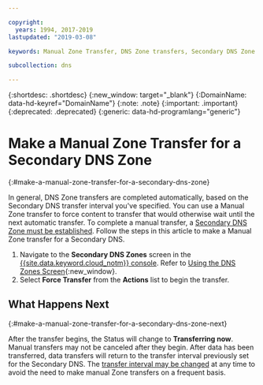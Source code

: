 ```yaml
---

copyright:
  years: 1994, 2017-2019
lastupdated: "2019-03-08"

keywords: Manual Zone Transfer, DNS Zone transfers, Secondary DNS Zone

subcollection: dns

---
```


{:shortdesc: .shortdesc}
{:new_window: target="_blank"}
{:DomainName: data-hd-keyref="DomainName"}
{:note: .note}
{:important: .important}
{:deprecated: .deprecated}
{:generic: data-hd-programlang="generic"}


# Make a Manual Zone Transfer for a Secondary DNS Zone
{:#make-a-manual-zone-transfer-for-a-secondary-dns-zone}

In general, DNS Zone transfers are completed automatically, based on the Secondary DNS transfer interval you've specified. You can use a Manual Zone transfer to force content to transfer that would otherwise wait until the next automatic transfer. To complete a manual transfer, a [Secondary DNS Zone must be established](/docs/dns?topic=dns-add-a-secondary-dns-zone). Follow the steps in this article to make a Manual Zone transfer for a Secondary DNS.

1. Navigate to the **Secondary DNS Zones** screen in the [{{site.data.keyword.cloud_notm}} console](https://{DomainName}/). Refer to [Using the DNS Zones Screen](/docs/dns?topic=dns-how-to-use-the-domain-registration-screen){:new_window}.
2. Select **Force Transfer** from the **Actions** list to begin the transfer.

## What Happens Next
{:#make-a-manual-zone-transfer-for-a-secondary-dns-zone-next}

After the transfer begins, the Status will change to **Transferring now**. Manual transfers may not be canceled after they begin. After data has been transferred, data transfers will return to the transfer interval previously set for the Secondary DNS. The [transfer interval may be changed](/docs/dns?topic=dns-edit-a-secondary-dns-zone) at any time to avoid the need to make manual Zone transfers on a frequent basis.
